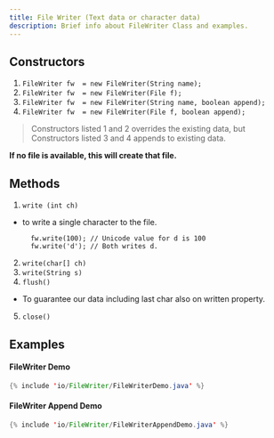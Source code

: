 ```yaml
---
title: File Writer (Text data or character data)
description: Brief info about FileWriter Class and examples.
---
```

## Constructors

1. ```FileWriter fw  = new FileWriter(String name);```
2. ```FileWriter fw  = new FileWriter(File f);```
3. ```FileWriter fw  = new FileWriter(String name, boolean append);```
4. ```FileWriter fw  = new FileWriter(File f, boolean append);```  

> Constructors listed 1 and 2 overrides the existing data, but Constructors listed 3 and 4 appends to existing data.

**If no file is available, this will create that file.**

## Methods
1. ```write (int ch)```
- to write a single character to the file.

        fw.write(100); // Unicode value for d is 100
        fw.write('d'); // Both writes d.

2. ```write(char[] ch)```
3. ```write(String s)```
4. ```flush()```
- To guarantee our data including last char also on written property.
5. ```close()``` 


## Examples
#### FileWriter Demo
```java
{% include 'io/FileWriter/FileWriterDemo.java' %}
```

#### FileWriter Append Demo
```java
{% include 'io/FileWriter/FileWriterAppendDemo.java' %}
```
